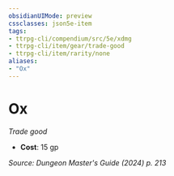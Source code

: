 ```yaml
---
obsidianUIMode: preview
cssclasses: json5e-item
tags:
- ttrpg-cli/compendium/src/5e/xdmg
- ttrpg-cli/item/gear/trade-good
- ttrpg-cli/item/rarity/none
aliases: 
- "Ox"
---
```

# Ox
*Trade good*  

- **Cost**: 15 gp

*Source: Dungeon Master's Guide (2024) p. 213*